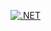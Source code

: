 [![.NET](https://github.com/stecrotti1/DeliveryWebApp/actions/workflows/dotnet.yml/badge.svg)](https://github.com/stecrotti1/DeliveryWebApp/actions/workflows/dotnet.yml)

